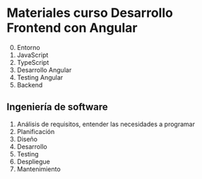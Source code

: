 
# Materiales curso Desarrollo Frontend con Angular

0. Entorno
1. JavaScript
2. TypeScript
3. Desarrollo Angular
4. Testing Angular
5. Backend

## Ingeniería de software

1. Análisis de requisitos, entender las necesidades a programar
2. Planificación
3. Diseño
4. Desarrollo
5. Testing
6. Despliegue
7. Mantenimiento 
